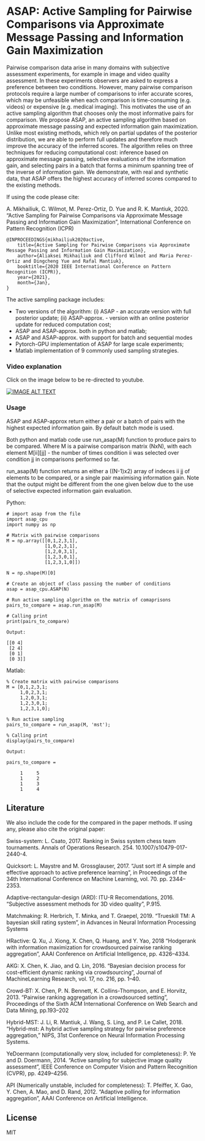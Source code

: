 # ASAP: Active Sampling for Pairwise Comparisons via Approximate Message Passing and Information Gain Maximization

Pairwise comparison data arise in many domains with subjective assessment experiments, for example in image and video quality assessment. In these experiments observers are asked to express a preference between two conditions. However, many pairwise comparison protocols require a large number of comparisons to infer accurate scores, which may be unfeasible when each comparison is time-consuming (e.g. videos) or expensive (e.g. medical imaging). This motivates the use of an active sampling algorithm that chooses only the most informative pairs for comparison. We propose ASAP, an active sampling algorithm based on approximate message passing and expected information gain maximization. Unlike most existing methods, which rely on partial updates of the posterior distribution, we are able to perform full updates and therefore much improve the accuracy of the inferred scores. The algorithm relies on three techniques for reducing computational cost: inference based on approximate message passing, selective evaluations of the information gain, and selecting pairs in a batch that forms a minimum spanning tree of the inverse of information gain. We demonstrate, with real and synthetic data, that ASAP offers the highest accuracy of inferred scores compared to the existing methods.

If using the code please cite:

A. Mikhailiuk, C. Wilmot, M. Perez-Ortiz, D. Yue and R. K. Mantiuk, 2020. “Active Sampling for Pairwise Comparisons via Approximate Message Passing and Information Gain Maximization”, International Conference on Pattern Recognition (ICPR)

```
@INPROCEEDINGS{mikhailiuk2020active,
    title={Active Sampling for Pairwise Comparisons via Approximate Message Passing and Information Gain Maximization},
    author={Aliaksei Mikhailiuk and Clifford Wilmot and Maria Perez-Ortiz and Dingcheng Yue and Rafal Mantiuk},
    booktitle={2020 IEEE International Conference on Pattern Recognition (ICPR)}, 
    year={2021},
    month={Jan},
}
```


The active sampling package includes:

* Two versions of the algorithm: (i) ASAP - an accurate version with full posterior update; (ii) ASAP-approx. - version with an online posterior update for reduced computation cost;
* ASAP and ASAP-approx. both in python and matlab;
* ASAP and ASAP-approx. with support for batch and sequential modes
* Pytorch-GPU implementation of ASAP for large scale experiments;
* Matlab implementation of 9 commonly used sampling strategies.

### Video explanation

Click on the image below to be re-directed to youtube.

[![IMAGE ALT TEXT](http://img.youtube.com/vi/Yt3-3zOR9u4/0.jpg)](http://www.youtube.com/watch?v=Yt3-3zOR9u4 "Video Title")


### Usage

ASAP and ASAP-approx return either a pair or a batch of pairs with the highest expected information gain. By default batch mode is used.

Both python and matlab code use run_asap(M) function to produce pairs to be compared. Where M is a pairwise comparison matrix (NxN), with each element M[ii][jj] - the number of times condition ii was selected over condition jj in comparisons performed so far.

run_asap(M) function returns an either a ((N-1)x2) array of indeces ii jj of elements to be compared, or a single pair maximising information gain. Note that the output might be different from the one given below due to the use of selective expected information gain evaluation.

Python:

```
# import asap from the file
import asap_cpu
import numpy as np

# Matrix with pairwise comparisons
M = np.array([[0,1,2,3,1],
              [1,0,2,3,1],
              [1,2,0,3,1],
              [1,2,3,0,1],
              [1,2,3,1,0]])
              
N = np.shape(M)[0]

# Create an object of class passing the number of conditions
asap = asap_cpu.ASAP(N)

# Run active sampling algorithm on the matrix of comaprisons
pairs_to_compare = asap.run_asap(M)

# Calling print
print(pairs_to_compare)

Output: 

[[0 4]
 [2 4]
 [0 1]
 [0 3]]

```

Matlab:


```
% Create matrix with pairwise comparisons
M = [0,1,2,3,1;
     1,0,2,3,1;
     1,2,0,3,1;
     1,2,3,0,1;
     1,2,3,1,0];
              
% Run active sampling
pairs_to_compare = run_asap(M, 'mst');

% Calling print
display(pairs_to_compare)

Output: 

pairs_to_compare =

     1     5
     1     2
     1     3
     1     4

```


## Literature

We also include the code for the compared in the paper methods. If using any, please also cite the original paper:

Swiss-system: L. Csato, 2017. Ranking in Swiss system chess team tournaments. Annals of Operations Research. 254. 10.1007/s10479-017-2440-4. 

Quicksort: L.  Maystre  and  M.  Grossglauser, 2017.  “Just  sort  it!  A  simple  and  effective approach  to  active  preference  learning”,  in Proceedings  of  the 34th International Conference on Machine Learning, vol. 70. pp. 2344–2353.

Adaptive-rectangular-design (ARD): ITU-R Recomendations, 2016.  “Subjective  assessment  methods  for  3D  video  quality”,  P.915.

Matchmaking: R.  Herbrich,  T.  Minka,  and  T.  Graepel, 2019.  “Trueskill TM:  A  bayesian  skill rating system”, in Advances in Neural Information Processing Systems

HRactive: Q.  Xu,  J.  Xiong,  X.  Chen,  Q.  Huang,  and  Y.  Yao, 2018  “Hodgerank  with information  maximization  for  crowdsourced  pairwise  ranking  aggregation”, AAAI  Conference  on  Artificial Intelligence, pp. 4326–4334. 

AKG: X.  Chen,  K.  Jiao,  and  Q.  Lin, 2016.  “Bayesian  decision  process  for  cost-efficient  dynamic  ranking  via  crowdsourcing”, Journal  of  MachineLearning Research, vol. 17, no. 216, pp. 1–40.

Crowd-BT: X. Chen, P. N. Bennett, K. Collins-Thompson, and E. Horvitz, 2013. “Pairwise ranking aggregation in a crowdsourced setting”, Proceedings of the Sixth ACM  International  Conference  on  Web  Search  and  Data  Mining,  pp.193–202

Hybrid-MST: J.  Li,  R.  Mantiuk,  J.  Wang,  S.  Ling,  and  P.  Le  Callet, 2018.  “Hybrid-mst: A hybrid active sampling strategy for pairwise preference aggregation,” NIPS, 31st Conference on Neural Information Processing Systems.

YeDoermann (computationally very slow, included for completeness): P. Ye and D. Doermann, 2014. “Active sampling for subjective image quality assessment”, IEEE Conference on Computer Vision and Pattern Recognition (CVPR), pp. 4249–4256.

API (Numerically unstable, included for completeness): T. Pfeiffer, X. Gao, Y. Chen, A. Mao, and D. Rand, 2012. “Adaptive polling for information aggregation”, AAAI Conference on Artificial Intelligence.


## License

MIT
